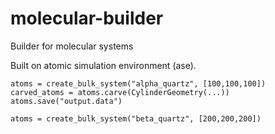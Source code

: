 # molecular-builder
Builder for molecular systems


Built on atomic simulation environment (ase). 


```
atoms = create_bulk_system("alpha_quartz", [100,100,100])
carved_atoms = atoms.carve(CylinderGeometry(...))
atoms.save("output.data")
```

```
atoms = create_bulk_system("beta_quartz", [200,200,200])

```
